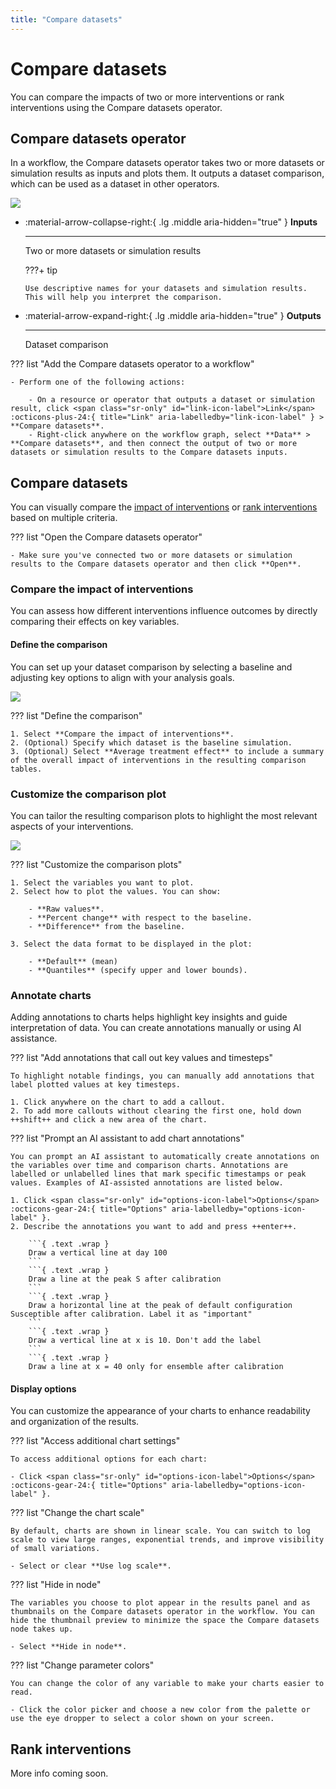 ```yaml
---
title: "Compare datasets"
---
```


# Compare datasets

You can compare the impacts of two or more interventions or rank interventions using the Compare datasets operator.

## Compare datasets operator

In a workflow, the Compare datasets operator takes two or more datasets or simulation results as inputs and plots them. It outputs a dataset comparison, which can be used as a dataset in other operators.

![](../img/simulation/compare/workflow.png)

<div class="grid cards" markdown>

-   :material-arrow-collapse-right:{ .lg .middle aria-hidden="true" } __Inputs__

    ---

    Two or more datasets or simulation results

    ???+ tip 

        Use descriptive names for your datasets and simulation results. This will help you interpret the comparison.

-   :material-arrow-expand-right:{ .lg .middle aria-hidden="true" } __Outputs__

    ---

    Dataset comparison

</div>

??? list "Add the Compare datasets operator to a workflow"

    - Perform one of the following actions:
    
        - On a resource or operator that outputs a dataset or simulation result, click <span class="sr-only" id="link-icon-label">Link</span> :octicons-plus-24:{ title="Link" aria-labelledby="link-icon-label" } > **Compare datasets**.
        - Right-click anywhere on the workflow graph, select **Data** > **Compare datasets**, and then connect the output of two or more datasets or simulation results to the Compare datasets inputs. 

## Compare datasets

You can visually compare the [impact of interventions](#compare-the-impact-of-interventions) or [rank interventions](#rank-interventions) based on multiple criteria.

??? list "Open the Compare datasets operator"

    - Make sure you've connected two or more datasets or simulation results to the Compare datasets operator and then click **Open**.

### Compare the impact of interventions

You can assess how different interventions influence outcomes by directly comparing their effects on key variables.

#### Define the comparison

You can set up your dataset comparison by selecting a baseline and adjusting key options to align with your analysis goals.

![](../img/simulation/compare/settings.png)

??? list "Define the comparison"

    1. Select **Compare the impact of interventions**.
    2. (Optional) Specify which dataset is the baseline simulation.
    3. (Optional) Select **Average treatment effect** to include a summary of the overall impact of interventions in the resulting comparison tables.

### Customize the comparison plot

You can tailor the resulting comparison plots to highlight the most relevant aspects of your interventions.

![](../img/simulation/compare/plot.png)

??? list "Customize the comparison plots"

    1. Select the variables you want to plot.
    2. Select how to plot the values. You can show:

        - **Raw values**.
        - **Percent change** with respect to the baseline.
        - **Difference** from the baseline.

    3. Select the data format to be displayed in the plot:

        - **Default** (mean)
        - **Quantiles** (specify upper and lower bounds). 

### Annotate charts

Adding annotations to charts helps highlight key insights and guide interpretation of data. You can create annotations manually or using AI assistance.

??? list "Add annotations that call out key values and timesteps"

    To highlight notable findings, you can manually add annotations that label plotted values at key timesteps.

    1. Click anywhere on the chart to add a callout.
    2. To add more callouts without clearing the first one, hold down ++shift++ and click a new area of the chart.

??? list "Prompt an AI assistant to add chart annotations"

    You can prompt an AI assistant to automatically create annotations on the variables over time and comparison charts. Annotations are labelled or unlabelled lines that mark specific timestamps or peak values. Examples of AI-assisted annotations are listed below.

    1. Click <span class="sr-only" id="options-icon-label">Options</span> :octicons-gear-24:{ title="Options" aria-labelledby="options-icon-label" }.
    2. Describe the annotations you want to add and press ++enter++.

        ```{ .text .wrap }
        Draw a vertical line at day 100
        ```
        ```{ .text .wrap }
        Draw a line at the peak S after calibration
        ```
        ```{ .text .wrap }
        Draw a horizontal line at the peak of default configuration Susceptible after calibration. Label it as "important"
        ```
        ```{ .text .wrap }
        Draw a vertical line at x is 10. Don't add the label
        ```
        ```{ .text .wrap }
        Draw a line at x = 40 only for ensemble after calibration

#### Display options

You can customize the appearance of your charts to enhance readability and organization of the results.

??? list "Access additional chart settings"

    To access additional options for each chart: 

    - Click <span class="sr-only" id="options-icon-label">Options</span> :octicons-gear-24:{ title="Options" aria-labelledby="options-icon-label" }.

??? list "Change the chart scale"

    By default, charts are shown in linear scale. You can switch to log scale to view large ranges, exponential trends, and improve visibility of small variations.

    - Select or clear **Use log scale**.

??? list "Hide in node"

    The variables you choose to plot appear in the results panel and as thumbnails on the Compare datasets operator in the workflow. You can hide the thumbnail preview to minimize the space the Compare datasets node takes up.

    - Select **Hide in node**.

??? list "Change parameter colors"

    You can change the color of any variable to make your charts easier to read.

    - Click the color picker and choose a new color from the palette or use the eye dropper to select a color shown on your screen.

## Rank interventions

More info coming soon.
